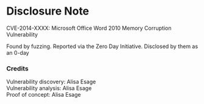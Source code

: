 # Disclosure Note

CVE-2014-XXXX: Microsoft Office Word 2010 Memory Corruption Vulnerability

Found by fuzzing. Reported via the Zero Day Initiative. Disclosed by them as an 0-day

### Credits

Vulnerability discovery: Alisa Esage  
Vulnerability analysis: Alisa Esage  
Proof of concept: Alisa Esage
